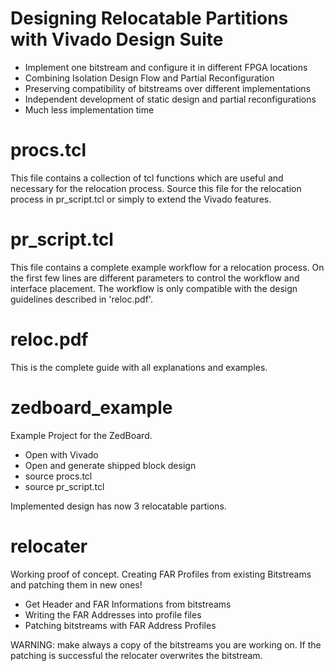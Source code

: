 # Designing Relocatable Partitions with Vivado Design Suite

* Implement one bitstream and configure it in different FPGA locations
* Combining Isolation Design Flow and Partial Reconfiguration
* Preserving compatibility of bitstreams over different implementations
* Independent development of static design and partial reconfigurations
* Much less implementation time

# procs.tcl
This file contains a collection of tcl functions which are useful and necessary for the relocation process. Source this file for the relocation process in pr_script.tcl or simply to extend the Vivado features.

# pr_script.tcl
This file contains a complete example workflow for a relocation process. On the first few lines are different parameters to control the workflow and interface placement. The workflow is only compatible with the design guidelines described in 'reloc.pdf'.

# reloc.pdf
This is the complete guide with all explanations and examples.

# zedboard_example
Example Project for the ZedBoard.

* Open with Vivado
* Open and generate shipped block design
* source procs.tcl
* source pr_script.tcl

Implemented design has now 3 relocatable partions.

# relocater
Working proof of concept. Creating FAR Profiles from existing Bitstreams and patching them in new ones!

* Get Header and FAR Informations from bitstreams
* Writing the FAR Addresses into profile files
* Patching bitstreams with FAR Address Profiles

WARNING: make always a copy of the bitstreams you are working on. If the patching is successful the relocater overwrites the bitstream.
